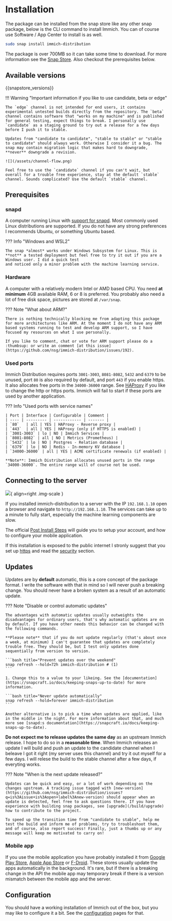 # Installation

The package can be installed from the snap store like any other snap package, below is the CLI command to install Immich. You can of course use Software / App Center to install is as well.

``` bash title="Install Immich Distribution"
sudo snap install immich-distribution
```

The package is over 700MB so it can take some time to download. For more information see the [Snap Store](https://snapcraft.io/immich-distribution). Also checkout the prerequisites below.

## Available versions

{{snapstore_versions}}

!!! Warning "Important information if you like to use candidate, beta or edge"

    The `edge` channel is not intended for end users, it contains experimental untested builds directly from the repository. The `beta` channel contains software that "works on my machine" and is published for general testing, expect things to break. I personally use `candidate` as a staging ground to try out a release for a few days before I push it to stable.

    Updates from "candidate to candidate", "stable to stable" or "stable to candidate" should always work. Otherwise I consider it a bug. The snap may contain migration logic that makes hard to downgrade, **never** downgrade a revision.

    ![](/assets/channel-flow.png)

    Feel free to use the `candidate` channel if you can't wait, but overall for a trouble free experience, stay at the default `stable` channel. Sounds complicated? Use the default `stable` channel.

## Prerequisites

### snapd

A computer running Linux with [support for snapd](https://snapcraft.io/docs/installing-snapd). Most commonly used Linux distributions are supported. If you do not have any strong preferences I recommends Ubuntu, or something Ubuntu based.

??? Info "Windows and WSL2"

    The snap *almost* works under Windows Subsystem for Linux. This is **not** a tested deployment but feel free to try it out if you are a Windows user. I did a quick test
    and noticed only a minor problem with the machine learning service.

### Hardware

A computer with a relatively modern Intel or AMD based CPU. You need **at minimum** 4GB available RAM, 6 or 8 is preferred. You probably also need a lot of free disk space, pictures are stored at `/var/snap`.

??? Note "What about ARM?"

    There is nothing technically blocking me from adapting this package for more architectures like ARM. At the moment I do not have any ARM based systems running to test and develop ARM support, so I have focused my resources on what I use personally.

    If you like to comment, chat or vote for ARM support please do a :thumbsup: or write an comment [at this issue](https://github.com/nsg/immich-distribution/issues/192).

### Used ports

Immich Distribution requires ports `3001-3003`, `8081-8082`, `5432` and `6379` to be unused, port `80` is also required by default, and port `443` if you enable https. It also allocates free ports in the `34000-36000` range.
See [HAProxy](configuration/haproxy.md) if you like to change the http or https ports. Immich will fail to start if these ports are used by another application.

??? Info "Used ports with service names"

    | Port | Interface | Configurable | Comment |
    | ---- | --------- | ------------ | ------- |
    | `80`   | all | YES | HAProxy - Reverse proxy |
    | `443`  | all | YES | HAProxy (only if HTTPS is enabled) |
    | `3001-3003` | lo | NO | Immich Services |
    | `8081-8082` | all | NO | Metrics (Prometheus) |
    | `5432` | lo | NO | Postgres - Relation database |
    | `6379` | lo | NO | Redis - In-memory KV database |
    | `34000-36000` | all | YES | ACME certificate renewals (if enabled) |

    **Note**: Immich Distribution allocates unused ports in the range `34000-36000`. The entire range will of course not be used.

## Connecting to the server

![](/assets/immich-loading.png){ align=right .img-scale }

If you installed immich-distribution to a server with the IP `192.168.1.10` open a browser and navigate to `http://192.168.1.10`. The services can take up to a minute to fully start, especially the machine learning components are slow.

The official [Post Install Steps](https://immich.app/docs/install/post-install) will guide you to setup your account, and how to configure your mobile application.

If this installation is exposed to the public internet I stronly suggest that you set up [https](/configuration/https) and read the [security](/configuration/security) section.

## Updates

Updates are by **default** automatic, this is a core concept of the package format. I write the software with that in mind so I will never push a breaking change. You should never have a broken system as a result of an automatic update.

??? Note "Disable or control automatic updates"

    The advantages with automatic updates usually outweights the disadvantages for ordinary users, that's why automatic updates are on by default. If you have other needs this behavior can be changed with the following commands.

    **Please note** that if you do not update regularly (that's about once a week, at minimum) I can't guarantee that updates are completely trouble free. They should be, but I test only updates done sequentially from version to version.
    
    ```bash title="Prevent updates over the weekend"
    snap refresh --hold=72h immich-distribution # (1)
    ```

    1. Change this to a value to your likeing. See the [documentation](https://snapcraft.io/docs/keeping-snaps-up-to-date) for more information.

    ```bash title="Never update automatically"
    snap refresh --hold=forever immich-distribution
    ```

    Another alternative is to pick a time when updates are applied, like in the middle in the night. For more information about that, and much more see [snapd:s documentation](https://snapcraft.io/docs/keeping-snaps-up-to-date).

**Do not expect me to release updates the same day** as an upstream Immich release. I hope to do so in a **reasonable time**. When Immich releases an update I will build and push an update to the candidate channel when I beleave I got it right (my server uses this channel) and try it out myself for a few days. I will relese the build to the stable channel after a few days, if everyting works.

??? Note "When is the next update released?"

    Updates can be quick and easy, or a lot of work depending on the changes upstream. A tracking issue tagged with [new-version](https://github.com/nsg/immich-distribution/issues?q=is%3Aissue+is%3Aopen+label%3Anew-version) should appear when an update is detected, feel free to ask questions there. If you have experience with building snap packages, see [upgrade](/build/upgrade) how to contribute to the project.

    To speed up the transition time from "candidate to stable", help me test the build and inform me of problems, try to troubleshoot them, and of course, also report success! Finally, just a thumbs up or any message will keep me motivated to carry on!

### Mobile app

If you use the mobile application you have probably installed it from [Google Play Store](https://play.google.com/store/apps/details?id=app.alextran.immich), [Apple App Store](https://apps.apple.com/us/app/immich/id1613945652) or [F-Droid](https://f-droid.org/packages/app.alextran.immich). These stores usually update the apps automatically in the background. It's rare, but if there is a breaking change in the API the mobile app may temporary break if there is a version mismatch between the mobile app and the server.

## Configuration

You should have a working installation of Immich out of the box, but you may like to configure it a bit. See the [configuration](/configuration/) pages for that.
